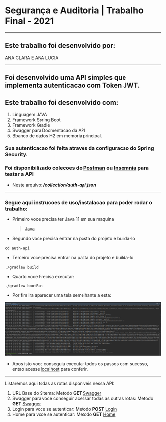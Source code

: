 # Segurança e Auditoria | Trabalho Final - 2021

---

## Este trabalho foi desenvolvido por:
ANA CLARA E ANA LUCIA

---

## Foi desenvolvido uma API simples que implementa autenticacao com Token JWT.
## Este trabalho foi desenvolvido com:
1. Linguagem JAVA
2. Framework Spring Boot
3. Framework Gradle
4. Swagger para Docmentacao da API
5. Bbanco de dados H2 em memoria principal.

### Sua autenticacao foi feita atraves da configuracao do Spring Security.
### Foi disponibilizado colecoes do [Postman](https://www.postman.com/) ou [Insomnia](https://insomnia.rest/) para testar a API
* Neste arquivo: ***/collection/auth-api.json*** 

---

### Segue aqui instrucoes de uso/instalacao para poder rodar o trabalho:
 
- Primeiro voce precisa ter Java 11 em sua maquina 
  > [Java](https://www.oracle.com/br/java/technologies/javase-jdk11-downloads.html)
- Segundo voce precisa entrar na pasta do projeto e builda-lo
````shell
cd auth-api
````
- Terceiro voce precisa entrar na pasta do projeto e builda-lo
````shell
./gradlew build
````
- Quarto voce Precisa executar:
````shell
./gradlew bootRun
````

- Por fim ira aparecer uma tela semelhante a esta:

![BootRun](image/gradle.png)

- Apos isto voce conseguiu executar todos os passos com sucesso, entao acesse [localhost](localhost:8080) para conferir.


---

Listaremos aqui todas as rotas disponiveis nessa API:
1. URL Base do Sitema: Metodo **GET** [Swagger](localhost:8080)
1. Swagger para voce conseguir acessar todas as outras rotas: Metodo **GET** [Swagger](localhost:8080/swagger-ui.html)
2. Login para voce se autenticar: Metodo **POST** [Login](localhost:8080/api/login)
2. Home para voce se autenticar: Metodo **GET** [Home](localhost:8080/api/home)
